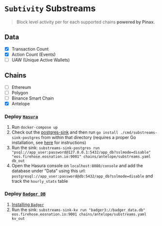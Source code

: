 # `Subtivity` Substreams

> Block level activity per for each supported chains **powered by Pinax**.

## Data

- [x] Transaction Count
- [x] Action Count (Events)
- [ ] UAW (Unique Active Wallets)

## Chains

- [ ] Ethereum
- [ ] Polygon
- [ ] Binance Smart Chain
- [x] Antelope

### Deploy [`Hasura`](https://hasura.io)

1. Run `docker-compose up`
2. Check out the [postgres-sink](https://github.com/streamingfast/substreams-sink-postgres#setup) and then run 
`go install ./cmd/substreams-sink-postgres` from within that directory (requires a proper Go installation, see 
[here](https://github.com/pinax-network/substreams-antelope-core#go) for instructions)
3. Run the sink: `substreams-sink-postgres run "psql://app_user:password@127.0.0.1:5432/app_db?sslmode=disable" "eos.firehose.eosnation.io:9001" chains/antelope/substreams.yaml db_out`
4. Open the Hasura console on `localhost:8080/console` and add the database under "Data" using this url: `postgresql://app_user:password@db:5432/app_db?sslmode=disable` and track the `hourly_stats` table

### Deploy [`Badger DB`](https://github.com/dgraph-io/badger)

1. [Installing `Badger`](https://github.com/dgraph-io/badger#installing)
2. Run the sink: `substreams-sink-kv run "badger3://badger_data.db" eos.firehose.eosnation.io:9001 chains/antelope/substreams.yaml kv_out`
